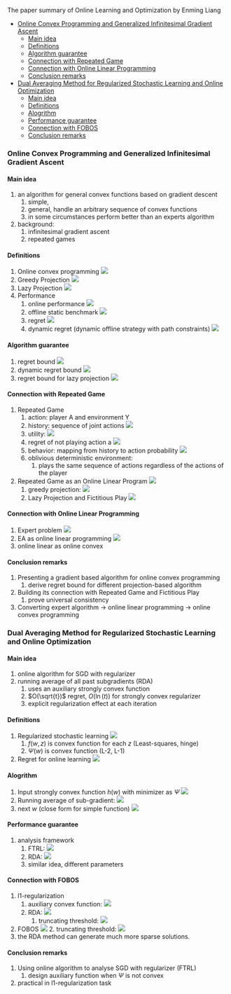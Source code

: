 
The paper summary of Online Learning and Optimization by Enming Liang

- [Online Convex Programming and Generalized Infinitesimal Gradient Ascent](#online-convex-programming-and-generalized-infinitesimal-gradient-ascent)
  - [Main idea](#main-idea)
  - [Definitions](#definitions)
  - [Algorithm guarantee](#algorithm-guarantee)
  - [Connection with Repeated Game](#connection-with-repeated-game)
  - [Connection with Online Linear Programming](#connection-with-online-linear-programming)
  - [Conclusion remarks](#conclusion-remarks)
- [Dual Averaging Method for Regularized Stochastic Learning and Online Optimization](#dual-averaging-method-for-regularized-stochastic-learning-and-online-optimization)
  - [Main idea](#main-idea-1)
  - [Definitions](#definitions-1)
  - [Alogrithm](#alogrithm)
  - [Performance guarantee](#performance-guarantee)
  - [Connection with FOBOS](#connection-with-fobos)
  - [Conclusion remarks](#conclusion-remarks-1)



### Online Convex Programming and Generalized Infinitesimal Gradient Ascent
#### Main idea
1. an algorithm for general convex functions based on gradient descent
   1. simple, 
   2. general, handle an arbitrary sequence of convex functions
   3. in some circumstances perform better than an experts algorithm
2. background:
   1. infinitesimal gradient ascent
   2. repeated games
 
#### Definitions
1. Online convex programming
![](pic/2022-01-28-14-35-06.png)
2. Greedy Projection
![](pic/2022-01-28-14-36-07.png)
3. Lazy Projection
![](pic/2022-01-28-14-53-54.png)
4. Performance
   1. online performance
![](pic/2022-01-28-14-40-03.png)
   2. offline static benchmark
![](pic/2022-01-28-14-40-14.png)
   1. regret 
![](pic/2022-01-28-14-40-33.png)
   1. dynamic regret (dynamic offline strategy with path constraints)
![](pic/2022-01-28-14-48-44.png)

#### Algorithm guarantee
1. regret bound
![](pic/2022-01-28-14-41-50.png)
2. dynamic regret bound
![](pic/2022-01-28-14-51-10.png)
3. regret bound for lazy projection
![](pic/2022-01-28-14-55-16.png)


#### Connection with Repeated Game
1. Repeated Game
    1. action: player A and environment Y
    2. history: sequence of joint actions
![](pic/2022-01-28-14-58-00.png)
    3. utility: 
![](pic/2022-01-28-14-58-36.png)
    4. regret of not playing action a
![](pic/2022-01-28-15-00-25.png)
    5. behavior: mapping from history to action probability
![](pic/2022-01-28-15-03-38.png)
    6. oblivious deterministic environment: 
       1. plays the same sequence of actions regardless of the actions of the player
2. Repeated Game as an Online Linear Program
![](pic/2022-01-28-15-17-07.png)
   1. greedy projection:
![](pic/2022-01-28-15-26-11.png)
   1. Lazy Projection and Fictitious Play
![](pic/2022-01-28-15-31-32.png)

#### Connection with Online Linear Programming
1. Expert problem
   ![](pic/2022-01-28-15-32-40.png)
2. EA as online linear programming
![](pic/2022-01-28-15-49-56.png)
3. online linear as online convex


#### Conclusion remarks
1. Presenting a gradient based algorithm for online convex programming 
   1. derive regret bound for different projection-based algorithm
2. Building its connection with Repeated Game and Fictitious Play
   1. prove universal consistency
3. Converting expert algorithm -> online linear programming -> online convex programming




### Dual Averaging Method for Regularized Stochastic Learning and Online Optimization
#### Main idea
1. online algorithm for SGD with regularizer
2. running average of all past subgradients (RDA)
   1. uses an auxiliary strongly convex function
   2. $O(\sqrt{t})$ regret, $O(\ln(t))$ for strongly convex regularizer
   3. explicit regularization effect at each iteration 

#### Definitions
1. Regularized stochastic learning
   ![](2022-02-16-14-14-19.png)
   1. $f(w,z)$ is convex function for each $z$ (Least-squares, hinge)
   2. $\Psi(w)$ is convex function (L-2, L-1)
2. Regret for online learning 
   ![](2022-02-16-14-27-54.png)
#### Alogrithm
1. Input strongly convex function $h(w)$ with minimizer as $\Psi$
   ![](2022-02-16-14-40-14.png)
2. Running average of sub-gradient:
   ![](2022-02-16-14-42-05.png)
3. next $w$ (close form for simple function)
  ![](2022-02-16-14-42-48.png)
#### Performance guarantee
1. analysis framework
   1. FTRL: ![](2022-02-16-15-31-59.png)
   2. RDA: ![](2022-02-16-15-32-28.png)
   3. similar idea, different parameters

#### Connection with FOBOS 
1. l1-regularization
   1. auxiliary convex function: 
![](2022-02-16-15-43-04.png)
   2. RDA: 
![](2022-02-16-15-43-34.png)
      1. truncating threshold: 
![](2022-02-16-15-45-13.png)
1. FOBOS
   ![](2022-02-16-15-36-11.png)
   2. truncating threshold:
![](2022-02-16-15-52-43.png)
3. the RDA method can generate much more sparse solutions.

#### Conclusion remarks
1. Using online algorithm to analyse SGD with regularizer (FTRL)
   1. design auxiliary function when $\Psi$ is not convex
2. practical in l1-regularization task